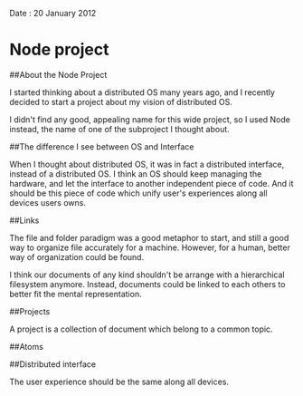 Date : 20 January 2012

# Node project

##About the Node Project

I started thinking about a distributed OS many years ago, and I recently decided to start a project about my vision of distributed OS.

I didn't find any good, appealing name for this wide project, so I used Node instead, the name of one of the subproject I thought about.

##The difference I see between OS and Interface

When I thought about distributed OS, it was in fact a distributed interface, instead of a distributed OS.
I think an OS should keep managing the hardware, and let the interface to another independent piece of code.
And it should be this piece of code which unify user's experiences along all devices users owns.

##Links

The file and folder paradigm was a good metaphor to start, and still a good way to organize file accurately for a machine.
However, for a human, better way of organization could be found.

I think our documents of any kind shouldn't be arrange with a hierarchical filesystem anymore. Instead, documents could be linked to each others to better fit the mental representation.


##Projects

A project is a collection of document which belong to a common topic.

##Atoms

##Distributed interface

The user experience should be the same along all devices.






